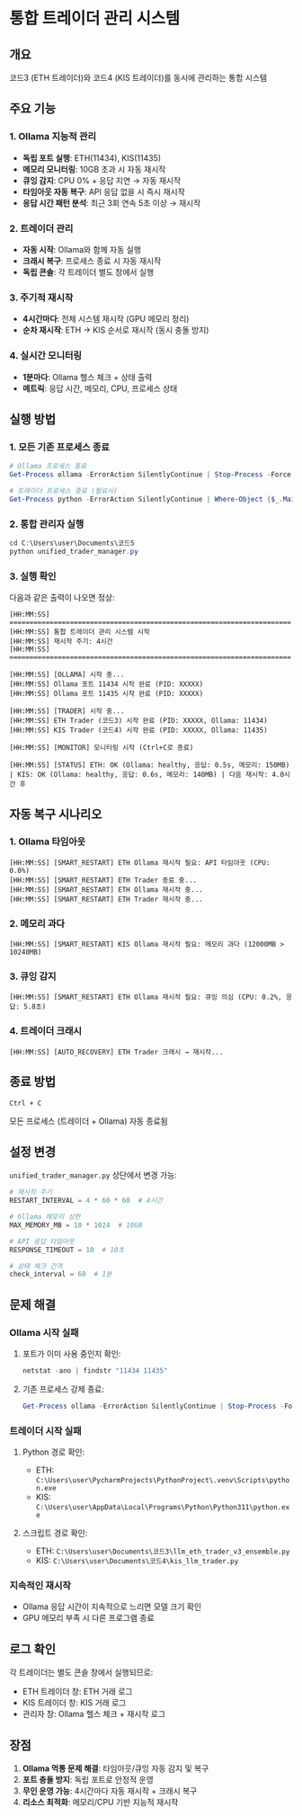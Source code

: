 # 통합 트레이더 관리 시스템

## 개요
코드3 (ETH 트레이더)와 코드4 (KIS 트레이더)를 동시에 관리하는 통합 시스템

## 주요 기능

### 1. Ollama 지능적 관리
- **독립 포트 실행**: ETH(11434), KIS(11435)
- **메모리 모니터링**: 10GB 초과 시 자동 재시작
- **큐잉 감지**: CPU 0% + 응답 지연 → 자동 재시작
- **타임아웃 자동 복구**: API 응답 없을 시 즉시 재시작
- **응답 시간 패턴 분석**: 최근 3회 연속 5초 이상 → 재시작

### 2. 트레이더 관리
- **자동 시작**: Ollama와 함께 자동 실행
- **크래시 복구**: 프로세스 종료 시 자동 재시작
- **독립 콘솔**: 각 트레이더 별도 창에서 실행

### 3. 주기적 재시작
- **4시간마다**: 전체 시스템 재시작 (GPU 메모리 정리)
- **순차 재시작**: ETH → KIS 순서로 재시작 (동시 충돌 방지)

### 4. 실시간 모니터링
- **1분마다**: Ollama 헬스 체크 + 상태 출력
- **메트릭**: 응답 시간, 메모리, CPU, 프로세스 상태

## 실행 방법

### 1. 모든 기존 프로세스 종료
```powershell
# Ollama 프로세스 종료
Get-Process ollama -ErrorAction SilentlyContinue | Stop-Process -Force

# 트레이더 프로세스 종료 (필요시)
Get-Process python -ErrorAction SilentlyContinue | Where-Object {$_.MainWindowTitle -like "*trader*"} | Stop-Process -Force
```

### 2. 통합 관리자 실행
```powershell
cd C:\Users\user\Documents\코드5
python unified_trader_manager.py
```

### 3. 실행 확인
다음과 같은 출력이 나오면 정상:
```
[HH:MM:SS] ======================================================================
[HH:MM:SS] 통합 트레이더 관리 시스템 시작
[HH:MM:SS] 재시작 주기: 4시간
[HH:MM:SS] ======================================================================

[HH:MM:SS] [OLLAMA] 시작 중...
[HH:MM:SS] Ollama 포트 11434 시작 완료 (PID: XXXXX)
[HH:MM:SS] Ollama 포트 11435 시작 완료 (PID: XXXXX)

[HH:MM:SS] [TRADER] 시작 중...
[HH:MM:SS] ETH Trader (코드3) 시작 완료 (PID: XXXXX, Ollama: 11434)
[HH:MM:SS] KIS Trader (코드4) 시작 완료 (PID: XXXXX, Ollama: 11435)

[HH:MM:SS] [MONITOR] 모니터링 시작 (Ctrl+C로 종료)

[HH:MM:SS] [STATUS] ETH: OK (Ollama: healthy, 응답: 0.5s, 메모리: 150MB) | KIS: OK (Ollama: healthy, 응답: 0.6s, 메모리: 140MB) | 다음 재시작: 4.0시간 후
```

## 자동 복구 시나리오

### 1. Ollama 타임아웃
```
[HH:MM:SS] [SMART_RESTART] ETH Ollama 재시작 필요: API 타임아웃 (CPU: 0.0%)
[HH:MM:SS] [SMART_RESTART] ETH Trader 종료 중...
[HH:MM:SS] [SMART_RESTART] ETH Ollama 재시작 중...
[HH:MM:SS] [SMART_RESTART] ETH Trader 재시작 중...
```

### 2. 메모리 과다
```
[HH:MM:SS] [SMART_RESTART] KIS Ollama 재시작 필요: 메모리 과다 (12000MB > 10240MB)
```

### 3. 큐잉 감지
```
[HH:MM:SS] [SMART_RESTART] ETH Ollama 재시작 필요: 큐잉 의심 (CPU: 0.2%, 응답: 5.8초)
```

### 4. 트레이더 크래시
```
[HH:MM:SS] [AUTO_RECOVERY] ETH Trader 크래시 → 재시작...
```

## 종료 방법
```
Ctrl + C
```
모든 프로세스 (트레이더 + Ollama) 자동 종료됨

## 설정 변경
`unified_trader_manager.py` 상단에서 변경 가능:

```python
# 재시작 주기
RESTART_INTERVAL = 4 * 60 * 60  # 4시간

# Ollama 메모리 상한
MAX_MEMORY_MB = 10 * 1024  # 10GB

# API 응답 타임아웃
RESPONSE_TIMEOUT = 10  # 10초

# 상태 체크 간격
check_interval = 60  # 1분
```

## 문제 해결

### Ollama 시작 실패
1. 포트가 이미 사용 중인지 확인:
   ```powershell
   netstat -ano | findstr "11434 11435"
   ```

2. 기존 프로세스 강제 종료:
   ```powershell
   Get-Process ollama -ErrorAction SilentlyContinue | Stop-Process -Force
   ```

### 트레이더 시작 실패
1. Python 경로 확인:
   - ETH: `C:\Users\user\PycharmProjects\PythonProject\.venv\Scripts\python.exe`
   - KIS: `C:\Users\user\AppData\Local\Programs\Python\Python311\python.exe`

2. 스크립트 경로 확인:
   - ETH: `C:\Users\user\Documents\코드3\llm_eth_trader_v3_ensemble.py`
   - KIS: `C:\Users\user\Documents\코드4\kis_llm_trader.py`

### 지속적인 재시작
- Ollama 응답 시간이 지속적으로 느리면 모델 크기 확인
- GPU 메모리 부족 시 다른 프로그램 종료

## 로그 확인
각 트레이더는 별도 콘솔 창에서 실행되므로:
- ETH 트레이더 창: ETH 거래 로그
- KIS 트레이더 창: KIS 거래 로그
- 관리자 창: Ollama 헬스 체크 + 재시작 로그

## 장점
1. **Ollama 먹통 문제 해결**: 타임아웃/큐잉 자동 감지 및 복구
2. **포트 충돌 방지**: 독립 포트로 안정적 운영
3. **무인 운영 가능**: 4시간마다 자동 재시작 + 크래시 복구
4. **리소스 최적화**: 메모리/CPU 기반 지능적 재시작

